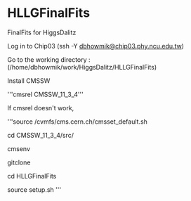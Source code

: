 # HLLGFinalFits
FinalFits for HiggsDalitz


Log in to Chip03 (ssh -Y dbhowmik@chip03.phy.ncu.edu.tw)

Go to the working directory : (/home/dbhowmik/work/HiggsDalitz/HLLGFinalFits)

Install CMSSW

'''cmsrel CMSSW_11_3_4'''

If cmsrel doesn't work, 

'''source /cvmfs/cms.cern.ch/cmsset_default.sh

cd CMSSW_11_3_4/src/

cmsenv 

gitclone 

cd HLLGFinalFits

source setup.sh
'''
